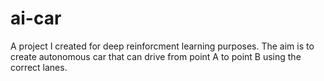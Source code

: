 # ai-car

A project I created for deep reinforcment learning purposes. The aim is to create autonomous car that can drive from point A to point B using the correct lanes.
